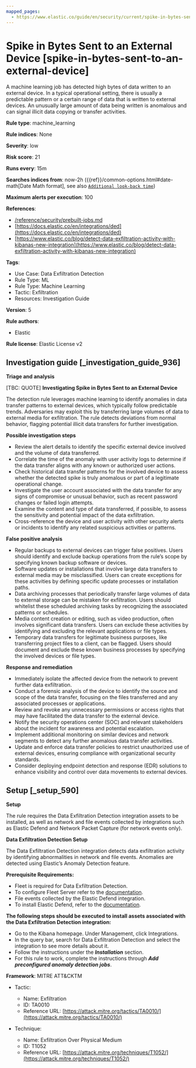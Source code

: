 ```yaml
---
mapped_pages:
  - https://www.elastic.co/guide/en/security/current/spike-in-bytes-sent-to-an-external-device.html
---
```


# Spike in Bytes Sent to an External Device [spike-in-bytes-sent-to-an-external-device]

A machine learning job has detected high bytes of data written to an external device. In a typical operational setting, there is usually a predictable pattern or a certain range of data that is written to external devices. An unusually large amount of data being written is anomalous and can signal illicit data copying or transfer activities.

**Rule type**: machine_learning

**Rule indices**: None

**Severity**: low

**Risk score**: 21

**Runs every**: 15m

**Searches indices from**: now-2h ({{ref}}/common-options.html#date-math[Date Math format], see also [`Additional look-back time`](docs-content://solutions/security/detect-and-alert/create-detection-rule.md#rule-schedule))

**Maximum alerts per execution**: 100

**References**:

* [/reference/security/prebuilt-jobs.md](/reference/prebuilt-jobs.md)
* [https://docs.elastic.co/en/integrations/ded](https://docs.elastic.co/en/integrations/ded)
* [https://www.elastic.co/blog/detect-data-exfiltration-activity-with-kibanas-new-integration](https://www.elastic.co/blog/detect-data-exfiltration-activity-with-kibanas-new-integration)

**Tags**:

* Use Case: Data Exfiltration Detection
* Rule Type: ML
* Rule Type: Machine Learning
* Tactic: Exfiltration
* Resources: Investigation Guide

**Version**: 5

**Rule authors**:

* Elastic

**Rule license**: Elastic License v2

## Investigation guide [_investigation_guide_936]

**Triage and analysis**

[TBC: QUOTE]
**Investigating Spike in Bytes Sent to an External Device**

The detection rule leverages machine learning to identify anomalies in data transfer patterns to external devices, which typically follow predictable trends. Adversaries may exploit this by transferring large volumes of data to external media for exfiltration. The rule detects deviations from normal behavior, flagging potential illicit data transfers for further investigation.

**Possible investigation steps**

* Review the alert details to identify the specific external device involved and the volume of data transferred.
* Correlate the time of the anomaly with user activity logs to determine if the data transfer aligns with any known or authorized user actions.
* Check historical data transfer patterns for the involved device to assess whether the detected spike is truly anomalous or part of a legitimate operational change.
* Investigate the user account associated with the data transfer for any signs of compromise or unusual behavior, such as recent password changes or failed login attempts.
* Examine the content and type of data transferred, if possible, to assess the sensitivity and potential impact of the data exfiltration.
* Cross-reference the device and user activity with other security alerts or incidents to identify any related suspicious activities or patterns.

**False positive analysis**

* Regular backups to external devices can trigger false positives. Users should identify and exclude backup operations from the rule’s scope by specifying known backup software or devices.
* Software updates or installations that involve large data transfers to external media may be misclassified. Users can create exceptions for these activities by defining specific update processes or installation paths.
* Data archiving processes that periodically transfer large volumes of data to external storage can be mistaken for exfiltration. Users should whitelist these scheduled archiving tasks by recognizing the associated patterns or schedules.
* Media content creation or editing, such as video production, often involves significant data transfers. Users can exclude these activities by identifying and excluding the relevant applications or file types.
* Temporary data transfers for legitimate business purposes, like transferring project files to a client, can be flagged. Users should document and exclude these known business processes by specifying the involved devices or file types.

**Response and remediation**

* Immediately isolate the affected device from the network to prevent further data exfiltration.
* Conduct a forensic analysis of the device to identify the source and scope of the data transfer, focusing on the files transferred and any associated processes or applications.
* Review and revoke any unnecessary permissions or access rights that may have facilitated the data transfer to the external device.
* Notify the security operations center (SOC) and relevant stakeholders about the incident for awareness and potential escalation.
* Implement additional monitoring on similar devices and network segments to detect any further anomalous data transfer activities.
* Update and enforce data transfer policies to restrict unauthorized use of external devices, ensuring compliance with organizational security standards.
* Consider deploying endpoint detection and response (EDR) solutions to enhance visibility and control over data movements to external devices.


## Setup [_setup_590]

**Setup**

The rule requires the Data Exfiltration Detection integration assets to be installed, as well as network and file events collected by integrations such as Elastic Defend and Network Packet Capture (for network events only).

**Data Exfiltration Detection Setup**

The Data Exfiltration Detection integration detects data exfiltration activity by identifying abnormalities in network and file events. Anomalies are detected using Elastic’s Anomaly Detection feature.

**Prerequisite Requirements:**

* Fleet is required for Data Exfiltration Detection.
* To configure Fleet Server refer to the [documentation](docs-content://reference/ingestion-tools/fleet/fleet-server.md).
* File events collected by the Elastic Defend integration.
* To install Elastic Defend, refer to the [documentation](docs-content://solutions/security/configure-elastic-defend/install-elastic-defend.md).

**The following steps should be executed to install assets associated with the Data Exfiltration Detection integration:**

* Go to the Kibana homepage. Under Management, click Integrations.
* In the query bar, search for Data Exfiltration Detection and select the integration to see more details about it.
* Follow the instructions under the ***Installation*** section.
* For this rule to work, complete the instructions through ***Add preconfigured anomaly detection jobs***.

**Framework**: MITRE ATT&CKTM

* Tactic:

    * Name: Exfiltration
    * ID: TA0010
    * Reference URL: [https://attack.mitre.org/tactics/TA0010/](https://attack.mitre.org/tactics/TA0010/)

* Technique:

    * Name: Exfiltration Over Physical Medium
    * ID: T1052
    * Reference URL: [https://attack.mitre.org/techniques/T1052/](https://attack.mitre.org/techniques/T1052/)



